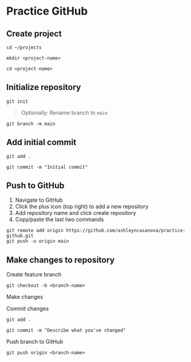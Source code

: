 # Practice GitHub


## Create project

```
cd ~/projects

mkdir <project-name>

cd <project-name>
```

## Initialize repository

```
git init
```

> Optionally: Rename branch to `main`

```
git branch -m main
```

## Add initial commit

```
git add .

git commit -m "Initial commit"
```

## Push to GitHub

1. Navigate to GitHub
1. Click the plus icon (top right) to add a new repository
1. Add repository name and click create repository
1. Copy/paste the last two commands

```
git remote add origin https://github.com/ashleyncasanova/practice-github.git
git push -u origin main
```

## Make changes to repository

Create feature branch

```
git checkout -b <branch-name>
```

Make changes

Commit changes

```
git add .

git commit -m "Describe what you've changed"
```

Push branch to GitHub

```
git push origin <branch-name>
```


